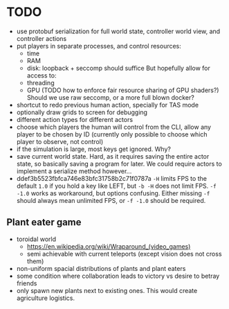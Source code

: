 # TODO

-   use protobuf serialization for full world state, controller world view, and controller actions
-   put players in separate processes, and control resources:
    - time
    - RAM
    - disk: loopback + seccomp should suffice
    But hopefully allow for access to:
    - threading
    - GPU (TODO how to enforce fair resource sharing of GPU shaders?)
    Should we use raw seccomp, or a more full blown docker?
-   shortcut to redo previous human action, specially for TAS mode
-   optionally draw grids to screen for debugging
-   different action types for different actors
-   choose which players the human will control from the CLI, allow any player to be chosen by ID (currently only possible to choose which player to observe, not control)
-   if the simulation is large, most keys get ignored. Why?
-   save current world state. Hard, as it requires saving the entire actor state, so basically saving a program for later. We could require actors to implement a serialize method however...
-   ddef3b5523fbfca746e83bfc31758b2c71f0787a `-H` limits FPS to the default `1.0` if you hold a key like LEFT, but `-b -H` does not limit FPS. `-f -1.0` works as workaround, but options confusing. Either missing `-f` should always mean unlimited FPS, or `-f -1.0` should be required.

## Plant eater game

-   toroidal world
    - https://en.wikipedia.org/wiki/Wraparound_(video_games)
    - semi achievable with current teleports (except vision does not cross them)
-   non-uniform spacial distributions of plants and plant eaters
-   some condition where collaboration leads to victory vs desire to betray friends
-   only spawn new plants next to existing ones. This would create agriculture logistics.
